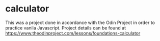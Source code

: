 # calculator
This was a project done in accordance with the Odin Project in order to practice vanila Javascript. Project details can be found at https://www.theodinproject.com/lessons/foundations-calculator
